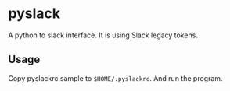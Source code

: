 # pyslack

A python to slack interface. It is using Slack legacy tokens.

## Usage

Copy pyslackrc.sample to `$HOME/.pyslackrc`. And run the program.
